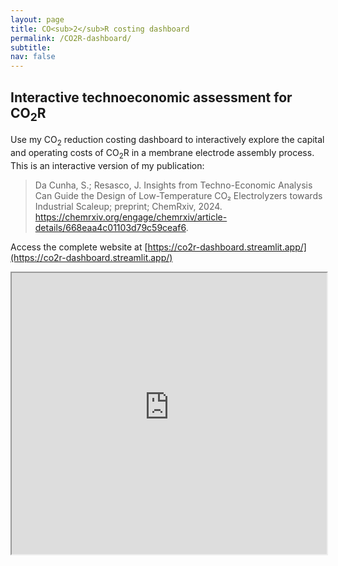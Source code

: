 ```yaml
---
layout: page
title: CO<sub>2</sub>R costing dashboard
permalink: /CO2R-dashboard/
subtitle: 
nav: false
---
```


## Interactive technoeconomic assessment for CO<sub>2</sub>R

Use my CO<sub>2</sub> reduction costing dashboard to interactively explore the capital and operating costs of CO<sub>2</sub>R in a membrane electrode assembly process. This is an interactive version of my publication:
> Da Cunha, S.; Resasco, J. Insights from Techno-Economic Analysis Can Guide the Design of Low-Temperature CO₂ Electrolyzers towards Industrial Scaleup; preprint; ChemRxiv, 2024. https://chemrxiv.org/engage/chemrxiv/article-details/668eaa4c01103d79c59ceaf6.


Access the complete website at [https://co2r-dashboard.streamlit.app/](https://co2r-dashboard.streamlit.app/)


<iframe
  src="https://co2r-dashboard.streamlit.app/p?embed=true"
  style="height: 450px; width: 100%;"></iframe>

